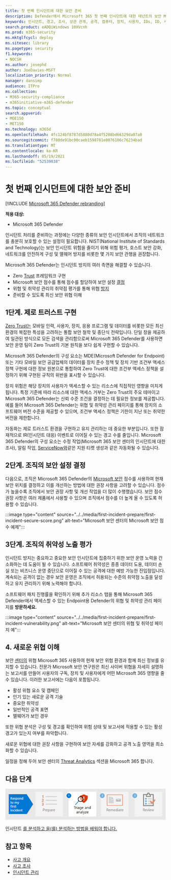 ```yaml
---
title: 첫 번째 인시던트에 대한 보안 준비
description: Defender에서 Microsoft 365 첫 번째 인시던트에 대한 테넌트의 보안 Microsoft 365 설정합니다.
keywords: 인시던트, 경고, 조사, 상관 관계, 공격, 컴퓨터, 장치, 사용자, IDs, ID, 사서함, 전자 메일, 365, microsoft, m365
search.product: eADQiWindows 10XVcnh
ms.prod: m365-security
ms.mktglfcycl: deploy
ms.sitesec: library
ms.pagetype: security
f1.keywords:
- NOCSH
ms.author: josephd
author: JoeDavies-MSFT
localization_priority: Normal
manager: dansimp
audience: ITPro
ms.collection:
- M365-security-compliance
- m365initiative-m365-defender
ms.topic: conceptual
search.appverid:
- MOE150
- MET150
ms.technology: m365d
ms.openlocfilehash: 4fc124bf8787d5880d78a4f5208bd66329da07a0
ms.sourcegitcommit: f780de91bc00caeb1598781e0076106c76234bad
ms.translationtype: MT
ms.contentlocale: ko-KR
ms.lasthandoff: 05/19/2021
ms.locfileid: "52539038"
---
```

# <a name="prepare-your-security-posture-for-your-first-incident"></a>첫 번째 인시던트에 대한 보안 준비

[!INCLUDE [Microsoft 365 Defender rebranding](../includes/microsoft-defender.md)]

**적용 대상:**
- Microsoft 365 Defender

인시던트 처리를 준비하는 과정에는 다양한 종류의 보안 인시던트에서 조직의 네트워크를 충분히 보호할 수 있는 설정이 필요합니다. NIST(National Institute of Standards and Technology)는 보안 인시던트 위험을 줄이기 위해 위험 평가, 호스트 보안 강화, 네트워크를 안전하게 구성 및 맬웨어 방지를 비롯한 몇 가지 보안 관행을 권장합니다. 

Microsoft 365 Defender는 인시던트 방지의 여러 측면을 해결할 수 있습니다. 

- Zero [Trust](https://docs.microsoft.com/security/zero-trust/) 프레임워크 구현
- Microsoft 보안 점수를 통해 점수를 할당하여 보안 설정 [결정](microsoft-secure-score.md)
- 위협 및 취약성 관리의 취약점 평가를 통해 위협 [방지](../defender-endpoint/next-gen-threat-and-vuln-mgt.md)
- 준비할 수 있도록 최신 보안 위협 이해

## <a name="step-1-implement-zero-trust"></a>1단계. 제로 트러스트 구현

[Zero Trust는](https://docs.microsoft.com/security/zero-trust/) 모바일 인력, 사용자, 장치, 응용 프로그램 및 데이터를 비롯한 모든 최신 환경의 복잡한 특성을 고려하는 통합 보안 철학 및 종단식 전략입니다. 단일 창을 제공하여 일관된 방식으로 모든 검색을 관리함으로써 Microsoft 365 Defender를 사용하면 보안 운영 팀이 Zero [](https://docs.microsoft.com/security/zero-trust/#guiding-principles-of-zero-trust) Trust의 기본 원칙을 보다 쉽게 구현할 수 있습니다. 

Microsoft 365 Defender의 구성 요소는 MDE(Microsoft Defender for Endpoint) 또는 기타 모바일 보안 공급업체의 데이터를 장치 준수 정책 및 장치 기반 조건부 액세스 정책 구현에 대한 정보 원본으로 통합하여 Zero Trust에 대한 조건부 액세스 정책을 설정하기 위해 구현된 규칙의 위반을 표시할 수 있습니다. 

장치 위험은 해당 장치의 사용자가 액세스할 수 있는 리소스에 직접적인 영향을 미치게 됩니다. 특정 기준에 따라 리소스에 대한 액세스 거부는 Zero Trust의 주요 테마이고 Microsoft 365 Defender는 신뢰 수준 조건을 결정하는 데 필요한 정보를 제공합니다. 예를 들어 Microsoft 365 Defender는 위협 및 취약성 관리 페이지를 통해 장치의 소프트웨어 버전 수준을 제공할 수 있으며, 조건부 액세스 정책은 기한이 지난 또는 취약한 버전을 제한합니다.

자동화는 제로 트러스트 환경을 구현하고 유지 관리하는 데 중요한 부분입니다. 또한 잠재적으로 IR(인시던트 대응) 이벤트로 이어질 수 있는 경고 수를 줄입니다. Microsoft 365 Defender의 구성 요소는 수정 작업(Microsoft 365 보안 센터의 인시던트에 대한 조사), 알림 작업, [ServiceNow와](https://microsoft.service-now.com/sp/)같은 지원 티켓 생성과 같은 자동화될 수 있습니다. [](m365d-autoir.md)

## <a name="step-2-determine-your-organizations-security-posture"></a>2단계. 조직의 보안 설정 결정

다음으로, 조직은 Microsoft 365 Defender의 [Microsoft 보안](microsoft-secure-score.md) 점수를 사용하여 현재 보안 위치를 결정하고 이를 개선하는 방법에 대한 권장 사항을 고려할 수 있습니다. 점수가 높을수록 조직에서 보안 권장 사항 및 개선 작업을 더 많이 수행했습니다. 보안 점수 권장 사항은 여러 제품에서 사용할 수 있으며 조직에서 점수를 더 높게 올 수 있도록 허용할 수 있습니다. 

:::image type="content" source="../../media/first-incident-prepare/first-incident-secure-score.png" alt-text="Microsoft 보안 센터의 Microsoft 보안 점수 예제":::
 
## <a name="step-3-assess-your-organizations-vulnerability-exposure"></a>3단계. 조직의 취약성 노출 평가

인시던트 방지는 중요하고 중요한 보안 인시던트에 집중하기 위한 보안 운영 노력을 간소화하는 데 도움이 될 수 있습니다. 소프트웨어 취약성은 종종 데이터 도용, 데이터 손실 또는 비즈니스 운영 중단으로 이어질 수 있는 공격에 대한 예방 가능한 진입점입니다. 계속되는 공격이 없는 경우 보안 운영은 조직에서 허용되는 수준의 [](../defender-endpoint/tvm-exposure-score.md) 취약점 노출을 달성하고 유지 관리하기 위해 노력해야 합니다.

소프트웨어 패치 진행률을 확인하기 [](../defender-endpoint/next-gen-threat-and-vuln-mgt.md) 위해 추가 리소스 탭을 통해 Microsoft 365 Defender에서 액세스할 수 있는 Endpoint용 Defender의 위협 및 취약성 관리 페이지를 **방문하세요.**

:::image type="content" source="../../media/first-incident-prepare/first-incident-vulnerability.png" alt-text="Microsoft 보안 센터의 위협 및 취약성 페이지 예"::: 
 
## <a name="4-understand-emerging-threats"></a>4. 새로운 위협 이해

보안 [센터의](threat-analytics.md) 위협 Microsoft 365 사용하여 현재 보안 위협 환경과 함께 최신 정보를 유지할 수 있습니다. 전문가 Microsoft 보안 연구원은 최신 사이버 위협을 자세히 설명하는 보고서를 만들어 사용자의 구독, 장치 및 사용자에게 어떤 Microsoft 365 영향을 줄 수 있습니다. 이러한 보고서에는 다음이 포함됩니다.

- 활성 위협 요소 및 캠페인
- 인기 있는 새로운 공격 기술
- 중요한 취약성
- 일반적인 공격 표면
- 맬웨어가 보인 경우

또한 위협 분석은 구성 및 경고를 확인하여 위험 상태 및 보고서에 적용할 수 있는 활성 경고가 있는지 여부를 파악합니다.

새로운 위협에 대한 권장 사항을 구현하여 보안 자세를 강화하고 공격 노출 영역을 최소화할 수 있습니다.

일정을 정해 두어 보안 센터의 [Threat Analytics](threat-analytics.md) 섹션을 Microsoft 365 합니다.

## <a name="next-step"></a>다음 단계

[![1단계: 인시던트의 선별 및 분석 방법 학습](../../media/first-incident-overview/first-incident-path-step1.png)](first-incident-analyze.md)

인시던트 [를 분석하고 을(를) 분석하는 방법을 배워야 합니다.](first-incident-analyze.md)

## <a name="see-also"></a>참고 항목

- [사고 개요](incidents-overview.md)
- [사고 조사](investigate-incidents.md)
- [인시던트 관리](manage-incidents.md)
